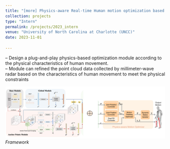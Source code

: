 ```yaml
---
title: "[more] Physics-aware Real-time Human motion optimization based mmWave Radar device"
collection: projects
type: "Intern"
permalink: /projects/2023_intern
venue: "University of North Carolina at Charlotte (UNCC)"
date: 2023-11-01

---
```


– Design a plug-and-play physics-based optimization module according to the physical characteristics of human movement.\
– Module can refined the point cloud data collected by millimeter-wave radar based on the characteristics of human movement to meet the physical constraints

![physics-aware](../images/optim.png)\
*Framework*


